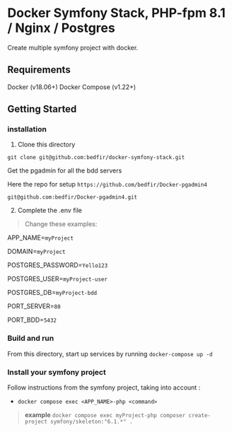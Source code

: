 # Docker Symfony Stack,  PHP-fpm 8.1 / Nginx / Postgres

Create multiple symfony project with docker.
## Requirements
Docker (v18.06+)
Docker Compose (v1.22+)

## Getting Started

### installation

1. Clone this directory

`git clone git@github.com:bedfir/docker-symfony-stack.git`

Get the pgadmin for all the bdd servers

Here the repo for setup `https://github.com/bedfir/Docker-pgadmin4`

`git@github.com:bedfir/Docker-pgadmin4.git`


2. Complete the .env file

> Change these examples: 

APP_NAME=`myProject`

DOMAIN=`myProject`

POSTGRES_PASSWORD=`Yello123`

POSTGRES_USER=`myProject-user`

POSTGRES_DB=`myProject-bdd`

PORT_SERVER=`80`

PORT_BDD=`5432`

### Build and run

From this directory, start up services by running `docker-compose up -d`

### Install your symfony project

Follow instructions from the symfony project, taking into account :

* `docker compose exec <APP_NAME>-php <command>`
> **example** `docker compose exec myProject-php composer create-project symfony/skeleton:"6.1.*" .`
